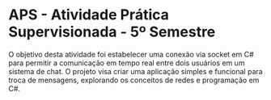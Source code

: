 # APS - Atividade Prática Supervisionada - 5º Semestre
O objetivo desta atividade foi estabelecer uma conexão via socket em C# para permitir a comunicação em tempo real entre dois usuários em um sistema de chat. O projeto visa criar uma aplicação simples e funcional para troca de mensagens, explorando os conceitos de redes e programação em C#.
